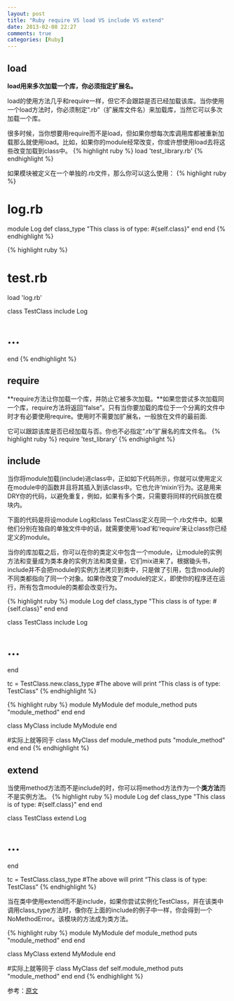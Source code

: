 ```yaml
---
layout: post
title: "Ruby require VS load VS include VS extend"
date: 2013-02-08 22:27
comments: true
categories: [Ruby]
---
```


## load
**load用来多次加载一个库，你必须指定扩展名。**

load的使用方法几乎和require一样，但它不会跟踪是否已经加载该库。当你使用一个load方法时，你必须制定“.rb”（扩展库文件名）来加载库，当然它可以多次加载一个库。

很多时候，当你想要用require而不是load，但如果你想每次库调用库都被重新加载那么就使用load。比如，如果你的module经常改变，你或许想使用load去将这些改变加载到class中。
{% highlight ruby %}
load 'test_library.rb'
{% endhighlight %}

如果模块被定义在一个单独的.rb文件，那么你可以这么使用：
{% highlight ruby %}
# log.rb
module Log 
  def class_type
    "This class is of type: #{self.class}"
  end
end
{% endhighlight %}

{% highlight ruby %}
# test.rb
load 'log.rb'
 
class TestClass 
  include Log 
  # ... 
end
{% endhighlight %}

## require
**require方法让你加载一个库，并防止它被多次加载。**如果您尝试多次加载同一个库，require方法将返回“false”。只有当你要加载的库位于一个分离的文件中时才有必要使用require。使用时不需要加扩展名，一般放在文件的最前面.

它可以跟踪该库是否已经加载与否。你也不必指定“.rb”扩展名的库文件名。
{% highlight ruby %}
require 'test_library'
{% endhighlight %}

## include
当你将module加载(include)进class中，正如如下代码所示，你就可以使用定义在module中的函数并且将其插入到该class中。它也允许‘mixin’行为。这是用来DRY你的代码，以避免重复，例如，如果有多个类，只需要将同样的代码放在模块内。

下面的代码是将设module Log和class TestClass定义在同一个.rb文件中。如果他们分别在独自的单独文件中的话，就需要使用‘load’和‘require’来让class你已经定义的module。

当你的库加载之后，你可以在你的类定义中包含一个module，让module的实例方法和变量成为类本身的实例方法和类变量，它们mix进来了。根据锄头书，include并不会把module的实例方法拷贝到类中，只是做了引用，包含module的不同类都指向了同一个对象。如果你改变了module的定义，即使你的程序还在运行，所有包含module的类都会改变行为。

{% highlight ruby %}
module Log 
  def class_type
    "This class is of type: #{self.class}"
  end
end

class TestClass
  include Log
  # ...
end

tc = TestClass.new.class_type
#The above will print “This class is of type: TestClass”
{% endhighlight %}

{% highlight ruby %}
module MyModule
  def module_method
    puts "module_method"
  end
end

class MyClass
  include MyModule
end

#实际上就等同于
class MyClass
  def module_method
    puts "module_method"
  end
end
{% endhighlight %}

## extend
当使用method方法而不是include的时，你可以将method方法作为一个**类方法**而不是实例方法。
{% highlight ruby %}
module Log 
  def class_type
    "This class is of type: #{self.class}"
  end
end
 
class TestClass 
  extend Log 
  # ... 
end
 
tc = TestClass.class_type
#The above will print “This class is of type: TestClass”
{% endhighlight %}

当在类中使用extend而不是include，如果你尝试实例化TestClass，并在该类中调用class_type方法时，像你在上面的include的例子中一样，你会得到一个NoMethodError。该模块的方法成为类方法。

{% highlight ruby %}
module MyModule
  def module_method
    puts "module_method"
  end
end

class MyClass
  extend MyModule
end

#实际上就等同于
class MyClass
  def self.module_method
    puts "module_method"
  end
end
{% endhighlight %}

参考：[原文](http://ionrails.com/2009/09/19/ruby_require-vs-load-vs-include-vs-extend/)
